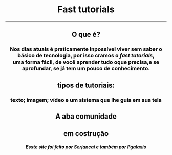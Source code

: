 <html> 

<head> 

<title>fast tutorials</title> 


</head> 

<body text= "black" background= "https://ae01.alicdn.com/kf/HTB1gsQCSpXXXXXzaXXXq6xXFXXXq/3D-Geom-trico-Moderno-Rolo-Papel-de-Parede-para-Paredes-3-D-Grade-de-Fundo-papel.jpg"> 

<h1 align="center"> Fast tutorials </h1><hr /> 

<h2 align="center"> O que é? </h1>
<h3 align="center"> Nos dias atuais é praticamente inpossível viver sem saber o básico de tecnologia, por isso cramos o <i>fast tutorials</i>,<br /> uma forma fácil, de você aprender tudo oque precisa,e se aprofundar, se já tem um pouco de conhecimento.</h3> 

<h2 align="center"> tipos de tutoriais:</h2> 

<h3 align="center"> texto; imagem; vídeo e um sistema que lhe guia em sua tela </h3> 

 

<h2 align="center">A aba comunidade</h2>


<h2 align="center">em costrução</h2> 




<h5 align= "center"> Esste site foi feito por <a href= "https://github.com/Serjancai"> Serjancai </a> e também por <a href= "https://github.com/PGalaxio"> Pgalaxio </a>


</body>

 










</html>

